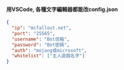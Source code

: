 #### 用VSCode, 各種文字編輯器都能改config.json
```json
{
  "ip": "mcfallout.net",                 
  "port": "25565",                          
  "username": "Bot信箱",               
  "password": "Bot密碼",               
  "auth": "mojang或microsoft",                      
  "whitelist": ["主人遊戲名字"]             
}
```
